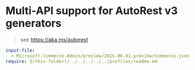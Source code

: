 # Multi-API support for AutoRest v3 generators

> see https://aka.ms/autorest

``` yaml $(enable-multi-api)
input-file:
  - Microsoft.Commerce.Admin/preview/2015-06-01-preview/Commerce.json
require: $(this-folder)/../../../../../profiles/readme.md
```
